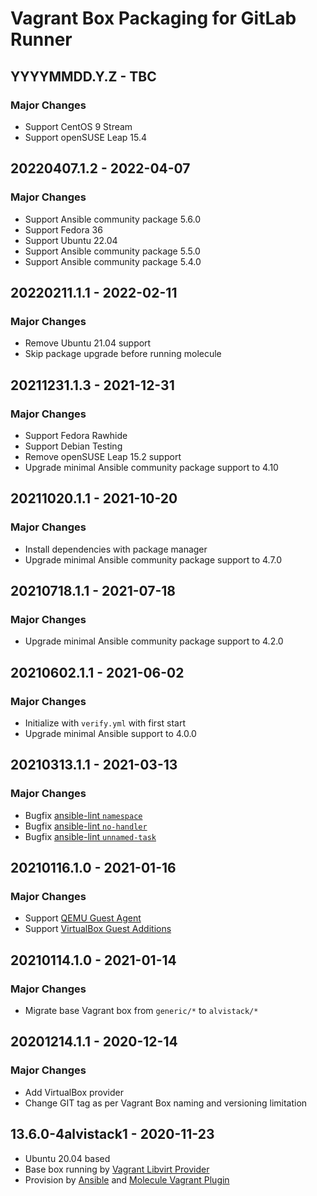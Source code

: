 # Vagrant Box Packaging for GitLab Runner

## YYYYMMDD.Y.Z - TBC

### Major Changes

  - Support CentOS 9 Stream
  - Support openSUSE Leap 15.4

## 20220407.1.2 - 2022-04-07

### Major Changes

  - Support Ansible community package 5.6.0
  - Support Fedora 36
  - Support Ubuntu 22.04
  - Support Ansible community package 5.5.0
  - Support Ansible community package 5.4.0

## 20220211.1.1 - 2022-02-11

### Major Changes

  - Remove Ubuntu 21.04 support
  - Skip package upgrade before running molecule

## 20211231.1.3 - 2021-12-31

### Major Changes

  - Support Fedora Rawhide
  - Support Debian Testing
  - Remove openSUSE Leap 15.2 support
  - Upgrade minimal Ansible community package support to 4.10

## 20211020.1.1 - 2021-10-20

### Major Changes

  - Install dependencies with package manager
  - Upgrade minimal Ansible community package support to 4.7.0

## 20210718.1.1 - 2021-07-18

### Major Changes

  - Upgrade minimal Ansible community package support to 4.2.0

## 20210602.1.1 - 2021-06-02

### Major Changes

  - Initialize with `verify.yml` with first start
  - Upgrade minimal Ansible support to 4.0.0

## 20210313.1.1 - 2021-03-13

### Major Changes

  - Bugfix [ansible-lint `namespace`](https://github.com/ansible-community/ansible-lint/pull/1451)
  - Bugfix [ansible-lint `no-handler`](https://github.com/ansible-community/ansible-lint/pull/1402)
  - Bugfix [ansible-lint `unnamed-task`](https://github.com/ansible-community/ansible-lint/pull/1413)

## 20210116.1.0 - 2021-01-16

### Major Changes

  - Support [QEMU Guest Agent](https://wiki.qemu.org/Features/GuestAgent)
  - Support [VirtualBox Guest Additions](https://www.virtualbox.org/manual/ch04.html)

## 20210114.1.0 - 2021-01-14

### Major Changes

  - Migrate base Vagrant box from `generic/*` to `alvistack/*`

## 20201214.1.1 - 2020-12-14

### Major Changes

  - Add VirtualBox provider
  - Change GIT tag as per Vagrant Box naming and versioning limitation

## 13.6.0-4alvistack1 - 2020-11-23

  - Ubuntu 20.04 based
  - Base box running by [Vagrant Libvirt Provider](https://github.com/vagrant-libvirt/vagrant-libvirt)
  - Provision by [Ansible](https://www.ansible.com/) and [Molecule Vagrant Plugin](https://github.com/ansible-community/molecule-vagrant)
